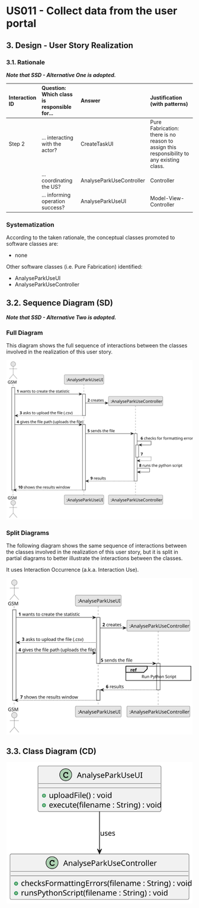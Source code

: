 # US011 - Collect data from the user portal

## 3. Design - User Story Realization 

### 3.1. Rationale

_**Note that SSD - Alternative One is adopted.**_

| Interaction ID | Question: Which class is responsible for... | Answer                   | Justification (with patterns)                                                             |
|:---------------|:--------------------------------------------|:-------------------------|:------------------------------------------------------------------------------------------|
| 		   Step 2    | 	... interacting with the actor?            | CreateTaskUI             | Pure Fabrication: there is no reason to assign this responsibility to any existing class. |
| 			  		        | 	... coordinating the US?                   | AnalyseParkUseController | Controller                                                                                |
| 		             | 	... informing operation success?           | AnalyseParkUseUI         | Model-View-Controller                                                                     | 

### Systematization ##

According to the taken rationale, the conceptual classes promoted to software classes are: 

* none

Other software classes (i.e. Pure Fabrication) identified: 

* AnalyseParkUseUI
* AnalyseParkUseController


## 3.2. Sequence Diagram (SD)

_**Note that SSD - Alternative Two is adopted.**_

### Full Diagram

This diagram shows the full sequence of interactions between the classes involved in the realization of this user story.

![Sequence Diagram - Full](svg/us011-sequence-diagram-full.svg)

### Split Diagrams

The following diagram shows the same sequence of interactions between the classes involved in the realization of this user story, but it is split in partial diagrams to better illustrate the interactions between the classes.

It uses Interaction Occurrence (a.k.a. Interaction Use).

![Sequence Diagram - split](svg/us011-sequence-diagram-split.svg)

## 3.3. Class Diagram (CD)

![Class Diagram](svg/us011-class-diagram.svg)